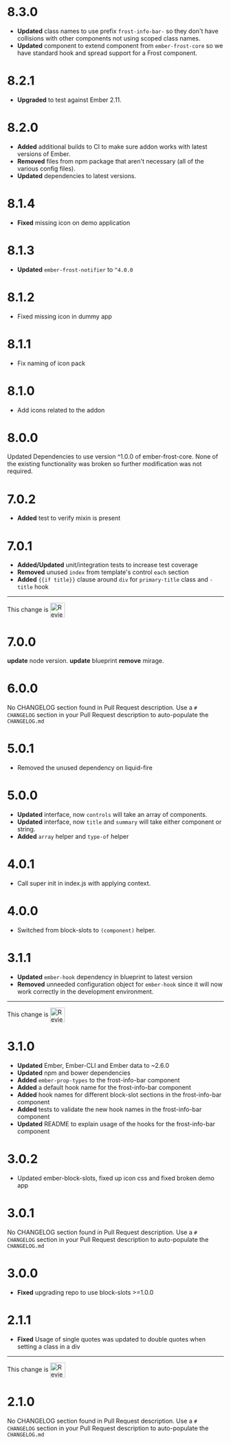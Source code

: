# 8.3.0

* **Updated** class names to use prefix `frost-info-bar-` so they don't have collisions with other components not using scoped class names.
* **Updated** component to extend component from `ember-frost-core` so we have standard hook and spread support for a Frost component.


# 8.2.1

* **Upgraded** to test against Ember 2.11.


# 8.2.0

* **Added** additional builds to CI to make sure addon works with latest versions of Ember.
* **Removed** files from npm package that aren't necessary (all of the various config files).
* **Updated** dependencies to latest versions.


# 8.1.4
* **Fixed** missing icon on demo application

# 8.1.3
* **Updated** `ember-frost-notifier` to `^4.0.0`



# 8.1.2
* Fixed missing icon in dummy app



# 8.1.1
* Fix naming of icon pack


# 8.1.0
* Add icons related to the addon


# 8.0.0
Updated Dependencies to use version ^1.0.0 of ember-frost-core. None of the existing functionality was broken so further modification was not required. 


# 7.0.2
- **Added** test to verify mixin is present


# 7.0.1
- **Added/Updated** unit/integration tests to increase test coverage
- **Removed** unused `index` from template's control `each` section
- **Added** `{{if title}}` clause around `div` for `primary-title` class and `-title` hook

<!-- Reviewable:start -->
---
This change is [<img src="https://reviewable.io/review_button.svg" height="34" align="absmiddle" alt="Reviewable"/>](https://reviewable.io/reviews/ciena-frost/ember-frost-info-bar/45)
<!-- Reviewable:end -->


# 7.0.0
**update** node version.
**update** blueprint
**remove** mirage.


# 6.0.0
No CHANGELOG section found in Pull Request description.
Use a `# CHANGELOG` section in your Pull Request description to auto-populate the `CHANGELOG.md`

# 5.0.1

* Removed the unused dependency on liquid-fire

# 5.0.0

* **Updated** interface, now `controls` will take an array of components.
* **Updated** interface, now `title` and `summary` will take either component or string.
* **Added** `array` helper and `type-of` helper




# 4.0.1
- Call super init in index.js with applying context.

# 4.0.0
- Switched from block-slots to `(component)` helper.

# 3.1.1

* **Updated** `ember-hook` dependency in blueprint to latest version
* **Removed** unneeded configuration object for `ember-hook` since it will now work correctly in the development environment.

<!-- Reviewable:start -->
---
This change is [<img src="https://reviewable.io/review_button.svg" height="34" align="absmiddle" alt="Reviewable"/>](https://reviewable.io/reviews/ciena-frost/ember-frost-info-bar/36)
<!-- Reviewable:end -->


# 3.1.0

* **Updated** Ember, Ember-CLI and Ember data to ~2.6.0
* **Updated** npm and bower dependencies
* **Added** `ember-prop-types` to the frost-info-bar component
* **Added** a default hook name for the frost-info-bar component
* **Added** hook names for different block-slot sections in the frost-info-bar component
* **Added** tests to validate the new hook names in the frost-info-bar component
* **Updated** README to explain usage of the hooks for the frost-info-bar component


# 3.0.2

- Updated ember-block-slots, fixed up icon css and fixed broken demo app

# 3.0.1
No CHANGELOG section found in Pull Request description.
Use a `# CHANGELOG` section in your Pull Request description to auto-populate the `CHANGELOG.md`

# 3.0.0
* **Fixed** upgrading repo to use block-slots >=1.0.0

# 2.1.1
* **Fixed** Usage of single quotes was updated to double quotes when setting a class in a div

<!-- Reviewable:start -->
---
This change is [<img src="https://reviewable.io/review_button.svg" height="35" align="absmiddle" alt="Reviewable"/>](https://reviewable.io/reviews/ciena-frost/ember-frost-info-bar/20)
<!-- Reviewable:end -->


# 2.1.0
No CHANGELOG section found in Pull Request description.
Use a `# CHANGELOG` section in your Pull Request description to auto-populate the `CHANGELOG.md`
